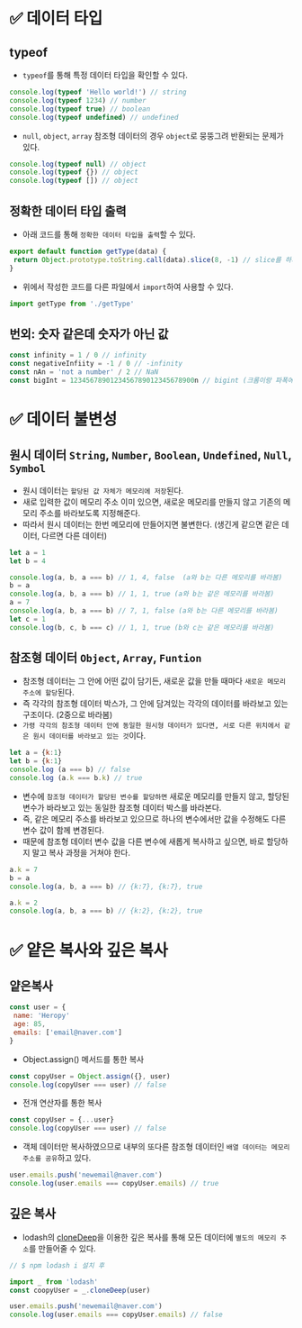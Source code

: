 # ✅ 데이터 타입

## typeof
* `typeof`를 통해 특정 데이터 타입을 확인할 수 있다.
```js
console.log(typeof 'Hello world!') // string
console.log(typeof 1234) // number
console.log(typeof true) // boolean
console.log(typeof undefined) // undefined
```
* `null`, `object`, `array` 참조형 데이터의 경우 `object`로 뭉뚱그려 반환되는 문제가 있다.
```js
console.log(typeof null) // object
console.log(typeof {}) // object
console.log(typeof []) // object
```
## 정확한 데이터 타입 출력
* 아래 코드를 통해 `정확한 데이터 타입을 출력`할 수 있다.
```js
export default function getType(data) {
 return Object.prototype.toString.call(data).slice(8, -1) // slice를 하지 않으면 [object 데이터타입]으로 출력
} 
```
* 위에서 작성한 코드를 다른 파일에서 `import`하여 사용할 수 있다.
```js
import getType from './getType'
```
## 번외: 숫자 같은데 숫자가 아닌 값
```js
const infinity = 1 / 0 // infinity
const negativeInfiity = -1 / 0 // -infinity
const nAn = 'not a number' / 2 // NaN
const bigInt = 1234567890123456789012345678900n // bigint (크롬이랑 파폭에서만 지원 / 잘은 안쓰일 듯)
```

# ✅ 데이터 불변성
## 원시 데이터 `String`, `Number`, `Boolean`, `Undefined`, `Null`, `Symbol`
* 원시 데이터는 `할당된 값 자체가 메모리에 저장`된다.
* 새로 입력한 값이 메모리 주소 이미 있으면, 새로운 메모리를 만들지 않고 기존의 메모리 주소를 바라보도록 지정해준다.
* 따라서 원시 데이터는 한번 메모리에 만들어지면 불변한다. (생긴게 같으면 같은 데이터, 다르면 다른 데이터)
```js
let a = 1
let b = 4

console.log(a, b, a === b) // 1, 4, false  (a와 b는 다른 메모리를 바라봄)
b = a
console.log(a, b, a === b) // 1, 1, true (a와 b는 같은 메모리를 바라봄)
a = 7
console.log(a, b, a === b) // 7, 1, false (a와 b는 다른 메모리를 바라봄)
let c = 1
console.log(b, c, b === c) // 1, 1, true (b와 c는 같은 메모리를 바라봄)
```
## 참조형 데이터 `Object`, `Array`, `Funtion`
* 참조형 데이터는 그 안에 어떤 값이 담기든, 새로운 값을 만들 때마다 `새로운 메모리 주소에 할당`된다. 
* 즉 각각의 참조형 데이터 박스가, 그 안에 담겨있는 각각의 데이터를 바라보고 있는 구조이다. (2중으로 바라봄)
* `가령 각각의 참조형 데이터 안에 동일한 원시형 데이터가 있다면, 서로 다른 위치에서 같은 원시 데이터를 바라보고 있는 것`이다.
```js
let a = {k:1}
let b = {k:1}
console.log (a === b) // false
console.log (a.k === b.k) // true
```
* 변수에 `참조형 데이터가 할당된 변수를 할당하면` 새로운 메모리를 만들지 않고, 할당된 변수가 바라보고 있는 동일한 참조형 데이터 박스를 바라본다.
* 즉, 같은 메모리 주소를 바라보고 있으므로 하나의 변수에서만 값을 수정해도 다른 변수 값이 함께 변경된다.
* 때문에 참조형 데이터 변수 값을 다른 변수에 새롭게 복사하고 싶으면, 바로 할당하지 말고 복사 과정을 거쳐야 한다.
```js
a.k = 7
b = a
console.log(a, b, a === b) // {k:7}, {k:7}, true

a.k = 2
console.log(a, b, a === b) // {k:2}, {k:2}, true
```

# ✅ 얕은 복사와 깊은 복사
## 얕은복사
```js
const user = {
 name: 'Heropy'
 age: 85,
 emails: ['email@naver.com']
}
```
* Object.assign() 메서드를 통한 복사
```js
const copyUser = Object.assign({}, user)
console.log(copyUser === user) // false
```
* 전개 연산자를 통한 복사
```js
const copyUser = {...user}
console.log(copyUser === user) // false
```
* 객체 데이터만 복사하였으므로 내부의 또다른 참조형 데이터인 `배열 데이터는 메모리 주소를 공유`하고 있다.
```js
user.emails.push('newemail@naver.com')
console.log(user.emails === copyUser.emails) // true
```
## 깊은 복사
* lodash의 [cloneDeep](https://lodash.com/docs/4.17.15#cloneDeep)을 이용한 깊은 복사를 통해 모든 데이터에 `별도의 메모리 주소`를 만들어줄 수 있다.
```js
// $ npm lodash i 설치 후

import _ from 'lodash'
const coopyUser = _.cloneDeep(user)
```
```js
user.emails.push('newemail@naver.com')
console.log(user.emails === copyUser.emails) // false
```
